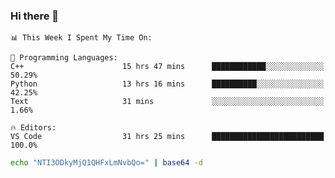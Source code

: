 ### Hi there 👋

<!--START_SECTION:waka-->
```text
📊 This Week I Spent My Time On: 

💬 Programming Languages: 
C++                      15 hrs 47 mins      ████████████░░░░░░░░░░░░░   50.29% 
Python                   13 hrs 16 mins      ██████████░░░░░░░░░░░░░░░   42.25% 
Text                     31 mins             ░░░░░░░░░░░░░░░░░░░░░░░░░   1.66%

🔥 Editors: 
VS Code                  31 hrs 25 mins      █████████████████████████   100.0%
```


<!--END_SECTION:waka-->

```bash
echo "NTI3ODkyMjQ1QHFxLmNvbQo=" | base64 -d
```
